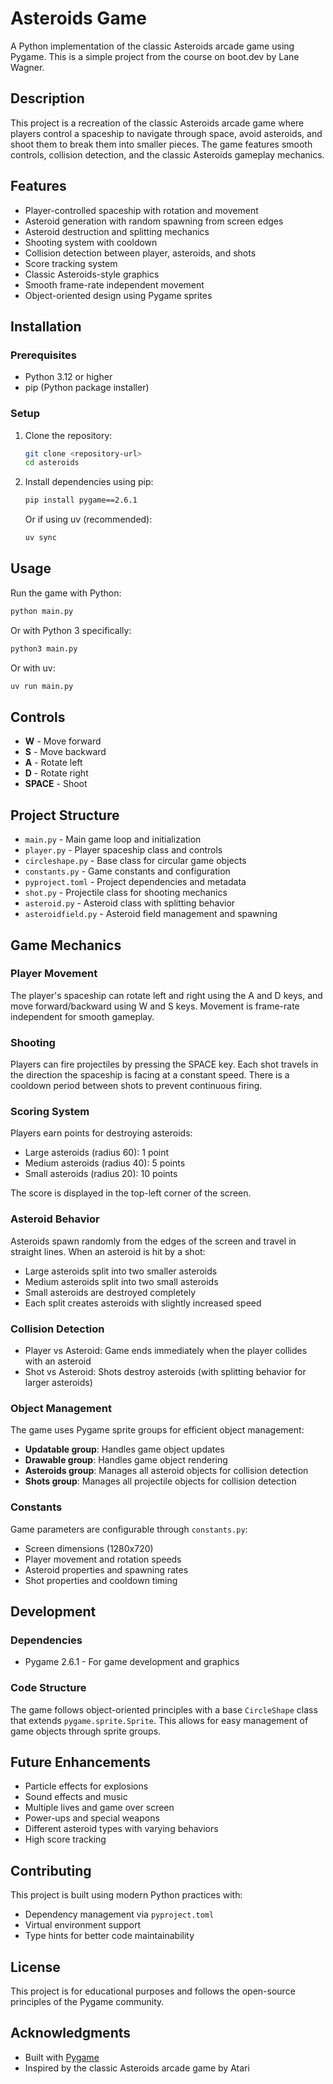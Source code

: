 # Asteroids Game

A Python implementation of the classic Asteroids arcade game using Pygame. This is a simple project from the course on boot.dev by Lane Wagner.

## Description

This project is a recreation of the classic Asteroids arcade game where players control a spaceship to navigate through space, avoid asteroids, and shoot them to break them into smaller pieces. The game features smooth controls, collision detection, and the classic Asteroids gameplay mechanics.

## Features

- Player-controlled spaceship with rotation and movement
- Asteroid generation with random spawning from screen edges
- Asteroid destruction and splitting mechanics
- Shooting system with cooldown
- Collision detection between player, asteroids, and shots
- Score tracking system
- Classic Asteroids-style graphics
- Smooth frame-rate independent movement
- Object-oriented design using Pygame sprites

## Installation

### Prerequisites

- Python 3.12 or higher
- pip (Python package installer)

### Setup

1. Clone the repository:
   ```bash
   git clone <repository-url>
   cd asteroids
   ```

2. Install dependencies using pip:
   ```bash
   pip install pygame==2.6.1
   ```

   Or if using uv (recommended):
   ```bash
   uv sync
   ```

## Usage

Run the game with Python:

```bash
python main.py
```

Or with Python 3 specifically:

```bash
python3 main.py
```

Or with uv:

```bash
uv run main.py
```

## Controls

- **W** - Move forward
- **S** - Move backward
- **A** - Rotate left
- **D** - Rotate right
- **SPACE** - Shoot

## Project Structure

- `main.py` - Main game loop and initialization
- `player.py` - Player spaceship class and controls
- `circleshape.py` - Base class for circular game objects
- `constants.py` - Game constants and configuration
- `pyproject.toml` - Project dependencies and metadata
- `shot.py` - Projectile class for shooting mechanics
- `asteroid.py` - Asteroid class with splitting behavior
- `asteroidfield.py` - Asteroid field management and spawning

## Game Mechanics

### Player Movement
The player's spaceship can rotate left and right using the A and D keys, and move forward/backward using W and S keys. Movement is frame-rate independent for smooth gameplay.

### Shooting
Players can fire projectiles by pressing the SPACE key. Each shot travels in the direction the spaceship is facing at a constant speed. There is a cooldown period between shots to prevent continuous firing.

### Scoring System
Players earn points for destroying asteroids:
- Large asteroids (radius 60): 1 point
- Medium asteroids (radius 40): 5 points
- Small asteroids (radius 20): 10 points

The score is displayed in the top-left corner of the screen.

### Asteroid Behavior
Asteroids spawn randomly from the edges of the screen and travel in straight lines. When an asteroid is hit by a shot:
- Large asteroids split into two smaller asteroids
- Medium asteroids split into two small asteroids
- Small asteroids are destroyed completely
- Each split creates asteroids with slightly increased speed

### Collision Detection
- Player vs Asteroid: Game ends immediately when the player collides with an asteroid
- Shot vs Asteroid: Shots destroy asteroids (with splitting behavior for larger asteroids)

### Object Management
The game uses Pygame sprite groups for efficient object management:
- **Updatable group**: Handles game object updates
- **Drawable group**: Handles game object rendering
- **Asteroids group**: Manages all asteroid objects for collision detection
- **Shots group**: Manages all projectile objects for collision detection

### Constants
Game parameters are configurable through `constants.py`:
- Screen dimensions (1280x720)
- Player movement and rotation speeds
- Asteroid properties and spawning rates
- Shot properties and cooldown timing

## Development

### Dependencies

- Pygame 2.6.1 - For game development and graphics

### Code Structure

The game follows object-oriented principles with a base `CircleShape` class that extends `pygame.sprite.Sprite`. This allows for easy management of game objects through sprite groups.

## Future Enhancements

- Particle effects for explosions
- Sound effects and music
- Multiple lives and game over screen
- Power-ups and special weapons
- Different asteroid types with varying behaviors
- High score tracking

## Contributing

This project is built using modern Python practices with:
- Dependency management via `pyproject.toml`
- Virtual environment support
- Type hints for better code maintainability

## License

This project is for educational purposes and follows the open-source principles of the Pygame community.

## Acknowledgments

- Built with [Pygame](https://www.pygame.org/)
- Inspired by the classic Asteroids arcade game by Atari
